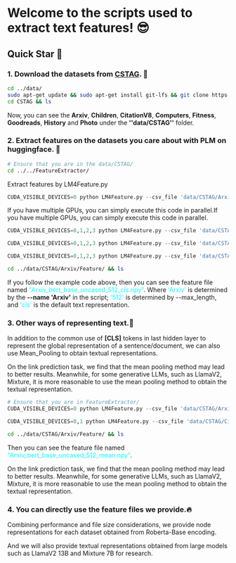 # Welcome to the scripts used to extract text features! 😎

## Quick Star 🚀

### 1. Download the datasets from [CSTAG](https://huggingface.co/datasets/Sherirto/CSTAG). 👐

```bash
cd ../data/
sudo apt-get update && sudo apt-get install git-lfs && git clone https://huggingface.co/datasets/Sherirto/CSTAG
cd CSTAG && ls 
```
Now, you can see the **Arxiv**, **Children**, **CitationV8**, **Computers**, **Fitness**, **Goodreads**, **History** and  **Photo** under the **''data/CSTAG''** folder.

### 2. Extract features on the datasets you care about with PLM on huggingface. 👋

```bash
# Ensure that you are in the data/CSTAG/
cd ../../FeatureExtractor/
```

Extract features by LM4Feature.py 
```python
CUDA_VISIBLE_DEVICES=0 python LM4Feature.py --csv_file 'data/CSTAG/Arxiv/Arxiv.csv' --model_name 'bert-base-uncased' --name 'Arxiv' --path 'data/CSTAG/Arxiv/Feature/' --max_length 512 --batch_size 1000 --cls
```

If you have multiple GPUs, you can simply execute this code in parallel.If you have multiple GPUs, you can simply execute this code in parallel.
```python
CUDA_VISIBLE_DEVICES=0,1,2,3 python LM4Feature.py --csv_file 'data/CSTAG/Arxiv/Arxiv.csv' --model_name 'bert-base-uncased' --name 'Arxiv' --path 'data/CSTAG/Arxiv/Feature/' --max_length 512 --batch_size 1000 --cls
```

```python
CUDA_VISIBLE_DEVICES=0,1,2,3 python LM4Feature.py --csv_file 'data/CSTAG/CitationV8/Citation-2015.csv' --model_name 'bert-base-uncased' --name 'CitationV8' --path 'data/CSTAG/CitationV8/Feature/' --max_length 512 --batch_size 1000 --cls
```

```python
CUDA_VISIBLE_DEVICES=0,1,2,3 python LM4Feature.py --csv_file 'data/CSTAG/Goodreads/Goodreads.csv' --model_name 'bert-base-uncased' --name 'Goodreads' --path 'data/CSTAG/Goodreads/Feature/' --max_length 512 --batch_size 1000 --cls
```


```bash
cd ../data/CSTAG/Arxiv/Feature/ && ls
```

If you follow the example code above, then you can see the feature file named <font color=#00ffff>"Arxiv_bert_base_uncased_512_cls.npy"</font>. Where <font color=#00ffff>'Arxiv'</font> is determined by the **--name 'Arxiv'** in the script; <font color=#00ffff>'512'</font> is determined by --max_length, and <font color=#00ffff>'cls'</font> is the default text representation.


### 3. Other ways of representing text.🤗
In addition to the common use of **[CLS]** tokens in last hidden layer to represent the global representation of a sentence/document, we can also use Mean_Pooling to obtain textual representations.

On the link prediction task, we find that the mean pooling method may lead to better results. Meanwhile, for some generative LLMs, such as LlamaV2, Mixture, it is more reasonable to use the mean pooling method to obtain the textual representation.
```python
# Ensure that you are in FeatureExtractor/
CUDA_VISIBLE_DEVICES=0 python LM4Feature.py --csv_file 'data/CSTAG/Arxiv/Arxiv.csv' --model_name 'bert-base-uncased' --name 'Arxiv' --path 'data/CSTAG/Arxiv/Feature/' --max_length 512 --batch_size 500 --mean

CUDA_VISIBLE_DEVICES=0,1 python LM4Feature.py --csv_file 'data/CSTAG/CitationV8/Citation-2015.csv' --model_name 'bert-base-uncased' --name 'CitationV8' --path 'data/CSTAG/CitationV8/Feature' --max_length 512 --batch_size 500 --mean
```

```bash
cd ../data/CSTAG/Arxiv/Feature/ && ls
```
Then you can see the feature file named <font color=#00ffff>"Arxiv_bert_base_uncased_512_mean.npy"</font>.

On the link prediction task, we find that the mean pooling method may lead to better results. Meanwhile, for some generative LLMs, such as LlamaV2, Mixture, it is more reasonable to use the mean pooling method to obtain the textual representation.

### 4. You can directly use the feature files we provide.🔥
Combining performance and file size considerations, we provide node representations for each dataset obtained from Roberta-Base encoding.

And we will also provide textual representations obtained from large models such as LlamaV2 13B and Mixture 7B for research.


